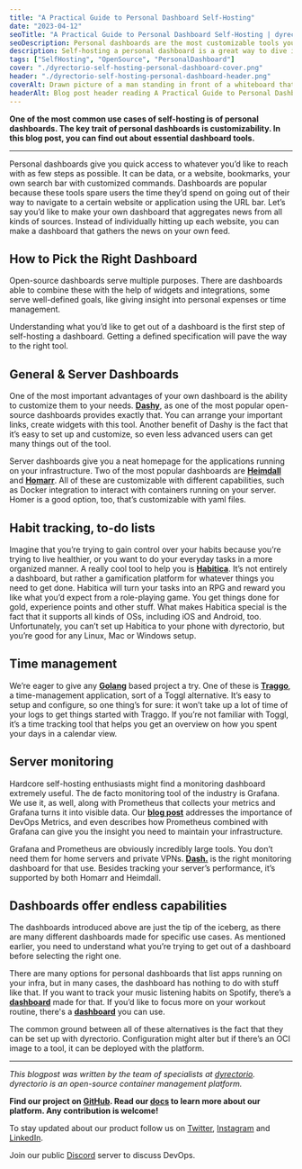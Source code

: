 ```yaml
---
title: "A Practical Guide to Personal Dashboard Self-Hosting"
date: "2023-04-12"
seoTitle: "A Practical Guide to Personal Dashboard Self-Hosting | dyrectorio"
seoDescription: Personal dashboards are the most customizable tools you can host for yourself. Here's how to pick the one for your use case.
description: Self-hosting a personal dashboard is a great way to dive into the rabbit hole of self-hosting, as many dashboards focus on homeservers and monitoring them. Here's how you can find the right dashboard for your use.
tags: ["SelfHosting", "OpenSource", "PersonalDashboard"]
cover: "./dyrectorio-self-hosting-personal-dashboard-cover.png"
header: "./dyrectorio-self-hosting-personal-dashboard-header.png"
coverAlt: Drawn picture of a man standing in front of a whiteboard that has green and red bars, like a dashboard with a flower in a pot in the corner.
headerAlt: Blog post header reading A Practical Guide to Personal Dashboard Self-Hosting.
---
```


**One of the most common use cases of self-hosting is of personal dashboards. The key trait of personal dashboards is customizability. In this blog post, you can find out about essential dashboard tools.**

---

Personal dashboards give you quick access to whatever you’d like to reach with as few steps as possible. It can be data, or a website, bookmarks, your own search bar with customized commands. Dashboards are popular because these tools spare users the time they’d spend on going out of their way to navigate to a certain website or application using the URL bar. Let’s say you’d like to make your own dashboard that aggregates news from all kinds of sources. Instead of individually hitting up each website, you can make a dashboard that gathers the news on your own feed.

## How to Pick the Right Dashboard

Open-source dashboards serve multiple purposes. There are dashboards able to combine these with the help of widgets and integrations, some serve well-defined goals, like giving insight into personal expenses or time management.

Understanding what you’d like to get out of a dashboard is the first step of self-hosting a dashboard. Getting a defined specification will pave the way to the right tool.

## General & Server Dashboards

One of the most important advantages of your own dashboard is the ability to customize them to your needs. **[Dashy](https://github.com/Lissy93/dashy/)**, as one of the most popular open-source dashboards provides exactly that. You can arrange your important links, create widgets with this tool. Another benefit of Dashy is the fact that it’s easy to set up and customize, so even less advanced users can get many things out of the tool.

Server dashboards give you a neat homepage for the applications running on your infrastructure. Two of the most popular dashboards are **[Heimdall](https://github.com/linuxserver/Heimdall)** and **[Homarr](https://github.com/ajnart/homarr)**. All of these are customizable with different capabilities, such as Docker integration to interact with containers running on your server. Homer is a good option, too, that’s customizable with yaml files.

## Habit tracking, to-do lists

Imagine that you’re trying to gain control over your habits because you’re trying to live healthier, or you want to do your everyday tasks in a more organized manner. A really cool tool to help you is **[Habitica](https://github.com/HabitRPG/habitica)**. It’s not entirely a dashboard, but rather a gamification platform for whatever things you need to get done. Habitica will turn your tasks into an RPG and reward you like what you’d expect from a role-playing game. You get things done for gold, experience points and other stuff. What makes Habitica special is the fact that it supports all kinds of OSs, including iOS and Android, too. Unfortunately, you can’t set up Habitica to your phone with dyrectorio, but you’re good for any Linux, Mac or Windows setup.

## Time management

We’re eager to give any **[Golang](https://blog.dyrector.io/2022-12-05-ups-and-downs-of-golang/)** based project a try. One of these is **[Traggo](https://github.com/traggo)**, a time-management application, sort of a Toggl alternative. It’s easy to setup and configure, so one thing’s for sure: it won’t take up a lot of time of your logs to get things started with Traggo. If you’re not familiar with Toggl, it’s a time tracking tool that helps you get an overview on how you spent your days in a calendar view.

## Server monitoring

Hardcore self-hosting enthusiasts might find a monitoring dashboard extremely useful. The de facto monitoring tool of the industry is Grafana. We use it, as well, along with Prometheus that collects your metrics and Grafana turns it into visible data. Our **[blog post](https://blog.dyrector.io/2022-04-01-devops-metrics/)** addresses the importance of DevOps Metrics, and even describes how Prometheus combined with Grafana can give you the insight you need to maintain your infrastructure.

Grafana and Prometheus are obviously incredibly large tools. You don’t need them for home servers and private VPNs. **[Dash.](https://github.com/MauriceNino/dashdot)** is the right monitoring dashboard for that use. Besides tracking your server’s performance, it’s supported by both Homarr and Heimdall.

## Dashboards offer endless capabilities

The dashboards introduced above are just the tip of the iceberg, as there are many different dashboards made for specific use cases. As mentioned earlier, you need to understand what you’re trying to get out of a dashboard before selecting the right one.

There are many options for personal dashboards that list apps running on your infra, but in many cases, the dashboard has nothing to do with stuff like that. If you want to track your music listening habits on Spotify, there’s a **[dashboard](https://github.com/Yooooomi/your_spotify)** made for that. If you’d like to focus more on your workout routine, there's a **[dashboard](https://github.com/wger-project/wger)** you can use.

The common ground between all of these alternatives is the fact that they can be set up with dyrectorio. Configuration might alter but if there’s an OCI image to a tool, it can be deployed with the platform.

---

_This blogpost was written by the team of specialists at [dyrectorio](https://dyrectorio.com). dyrectorio is an open-source container management platform._

**Find our project on [GitHub](https://github.com/dyrector-io/dyrectorio/). Read our [docs](https://docs.dyrector.io/) to learn more about our platform. Any contribution is welcome!**

To stay updated about our product follow us on [Twitter](https://twitter.com/dyrectorio), [Instagram](https://www.instagram.com/dyrectorio/) and [LinkedIn](https://www.linkedin.com/company/dyrectorio/).

Join our public [Discord](https://discord.gg/hMyT9cbYFD) server to discuss DevOps.
